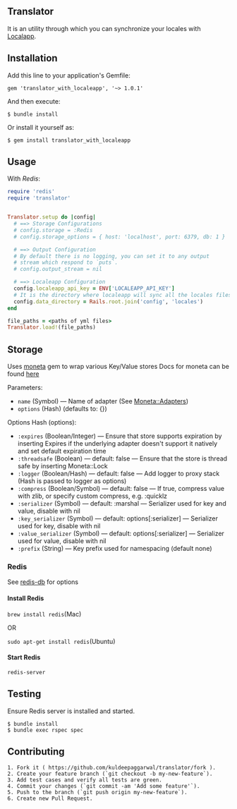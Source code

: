 Translator
-------

It is an utility through which you can synchronize your locales with [Localapp](https://www.localeapp.com).

Installation
-------

Add this line to your application's Gemfile:

```shell
gem 'translator_with_localeapp', '~> 1.0.1'
```

And then execute:

```shell
$ bundle install
```

Or install it yourself as:

```shell
$ gem install translator_with_localeapp
```


Usage
-------
With _Redis_:

```ruby
require 'redis'
require 'translator'


Translator.setup do |config|
  # ==> Storage Configurations
  # config.storage = :Redis
  # config.storage_options = { host: 'localhost', port: 6379, db: 1 }

  # ==> Output Configuration
  # By default there is no logging, you can set it to any output
  # stream which respond to `puts`.
  # config.output_stream = nil

  # ==> Localeapp Configuration
  config.localeapp_api_key = ENV['LOCALEAPP_API_KEY']
  # It is the directory where localeapp will sync all the locales files.
  config.data_directory = Rails.root.join('config', 'locales')
end

file_paths = <paths of yml files>
Translator.load!(file_paths)

```

## Storage

Uses [moneta](https://github.com/minad/moneta) gem to wrap various Key/Value stores
Docs for moneta can be found [here](http://www.rubydoc.info/gems/moneta/frames)

Parameters:
- `name` (Symbol) — Name of adapter (See [Moneta::Adapters](http://www.rubydoc.info/gems/moneta/Moneta/Adapters))
- `options` (Hash) (defaults to: {})

Options Hash (options):
- `:expires` (Boolean/Integer) — Ensure that store supports expiration by inserting Expires if the underlying adapter doesn't support it natively and set default expiration time
- `:threadsafe` (Boolean) — default: false — Ensure that the store is thread safe by inserting Moneta::Lock
- `:logger` (Boolean/Hash) — default: false — Add logger to proxy stack (Hash is passed to logger as options)
- `:compress` (Boolean/Symbol) — default: false — If true, compress value with zlib, or specify custom compress, e.g. :quicklz
- `:serializer` (Symbol) — default: :marshal — Serializer used for key and value, disable with nil
- `:key_serializer` (Symbol) — default: options[:serializer] — Serializer used for key, disable with nil
- `:value_serializer` (Symbol) — default: options[:serializer] — Serializer used for value, disable with nil
- `:prefix` (String) — Key prefix used for namespacing (default none)

### Redis

See [redis-db](https://github.com/redis/redis-rb) for options

#### Install Redis

`brew install redis`(Mac)

OR

`sudo apt-get install redis`(Ubuntu)

#### Start Redis

`redis-server`

Testing
-------

Ensure Redis server is installed and started.

```shell
$ bundle install
$ bundle exec rspec spec
```


Contributing
-------

```
1. Fork it ( https://github.com/kuldeepaggarwal/translator/fork ).
2. Create your feature branch (`git checkout -b my-new-feature`).
3. Add test cases and verify all tests are green.
4. Commit your changes (`git commit -am 'Add some feature'`).
5. Push to the branch (`git push origin my-new-feature`).
6. Create new Pull Request.
```
